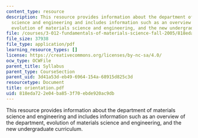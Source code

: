 ```yaml
---
content_type: resource
description: This resource provides information about the department of materials
  science and engineering and includes information such as an overview of the department,
  evolution of materials science and engineering, and the new undergraduate curriculum.
file: /courses/3-012-fundamentals-of-materials-science-fall-2005/818eda722e04ba853f70ebde920ac9db_orientation.pdf
file_size: 37938
file_type: application/pdf
learning_resource_types: []
license: https://creativecommons.org/licenses/by-nc-sa/4.0/
ocw_type: OCWFile
parent_title: Syllabus
parent_type: CourseSection
parent_uid: 3d41a53d-eb49-6964-154a-68915d825c3d
resourcetype: Document
title: orientation.pdf
uid: 818eda72-2e04-ba85-3f70-ebde920ac9db
---
```

This resource provides information about the department of materials science and engineering and includes information such as an overview of the department, evolution of materials science and engineering, and the new undergraduate curriculum.
